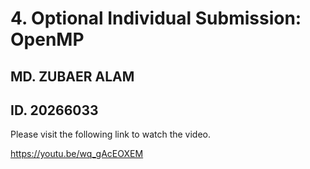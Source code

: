# 4. Optional Individual Submission: OpenMP

## MD. ZUBAER ALAM
## ID. 20266033

Please visit the following link to watch the video.

https://youtu.be/wq_gAcEOXEM
